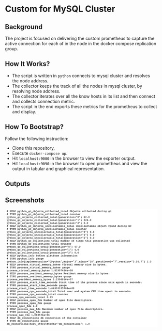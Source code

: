 # Custom for MySQL Cluster

## Background
The project is focused on delivering the custom prometheus to capture the active connection for each of in the node in the docker compose replication group.

## How It Works?
- The script is written in `python` connects to mysql cluster and resolves the node address.
- The collector keeps the track of all the nodes in mysql cluster, by resolving node address.
- The collector iterates over all the know hosts in its list and then connect and collects connection metric.
- The script in the end exports these metrics for the prometheus to collect and display.

## How To Bootstrap?
Follow the following instruction:

- Clone this repository,
- Execute `docker-compose up`.
- Hit `localhost:9000` in the browser to view the exporter output.
- Hit `localhost:9090` in the browser to open prometheus and view the output in tabular and graphical representation.

## Outputs


## Screenshots

![exporter](screenshots/exporter.png)
